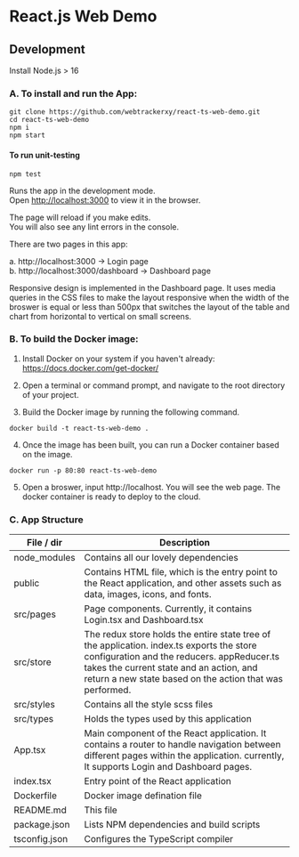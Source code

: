 # React.js Web Demo

## Development

Install Node.js > 16

### A. To install and run the App:

```
git clone https://github.com/webtrackerxy/react-ts-web-demo.git
cd react-ts-web-demo
npm i
npm start
```

#### To run unit-testing

```
npm test
```

Runs the app in the development mode.\
Open [http://localhost:3000](http://localhost:3000) to view it in the browser.

The page will reload if you make edits.\
You will also see any lint errors in the console.

There are two pages in this app:

a. http://localhost:3000 -> Login page <br>
b. http://localhost:3000/dashboard -> Dashboard page

Responsive design is implemented in the Dashboard page. It uses media queries in the CSS files to make the layout responsive when the width of the broswer is equal or less than 500px that switches the layout of the table and chart from horizontal to vertical on small screens.

### B. To build the Docker image:

1. Install Docker on your system if you haven't already: https://docs.docker.com/get-docker/

2. Open a terminal or command prompt, and navigate to the root directory of your project.

3. Build the Docker image by running the following command.

```
docker build -t react-ts-web-demo .
```

4. Once the image has been built, you can run a Docker container based on the image.

```
docker run -p 80:80 react-ts-web-demo
```

5. Open a broswer, input http://localhost. You will see the web page. The docker container is ready to deploy to the cloud.

### C. App Structure

| File / dir    | Description                                                                                                                                                                                                                                    |
| ------------- | ---------------------------------------------------------------------------------------------------------------------------------------------------------------------------------------------------------------------------------------------- |
| node_modules  | Contains all our lovely dependencies                                                                                                                                                                                                           |
| public        | Contains HTML file, which is the entry point to the React application, and other assets such as data, images, icons, and fonts.                                                                                                                |
| src/pages     | Page components. Currently, it contains Login.tsx and Dashboard.tsx                                                                                                                                                                            |
| src/store     | The redux store holds the entire state tree of the application. index.ts exports the store configuration and the reducers. appReducer.ts takes the current state and an action, and return a new state based on the action that was performed. |
| src/styles    | Contains all the style scss files                                                                                                                                                                                                              |
| src/types     | Holds the types used by this application                                                                                                                                                                                                       |
| App.tsx       | Main component of the React application. It contains a router to handle navigation between different pages within the application. currently, It supports Login and Dashboard pages.                                                           |
| index.tsx     | Entry point of the React application                                                                                                                                                                                                           |
| Dockerfile    | Docker image defination file                                                                                                                                                                                                                   |
| README.md     | This file                                                                                                                                                                                                                                      |
| package.json  | Lists NPM dependencies and build scripts                                                                                                                                                                                                       |
| tsconfig.json | Configures the TypeScript compiler                                                                                                                                                                                                             |
